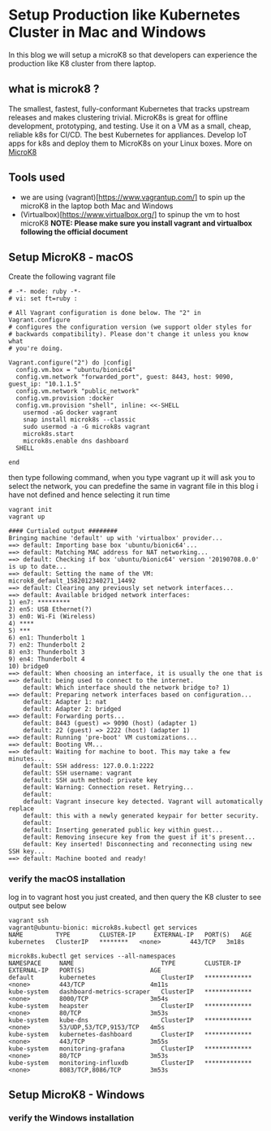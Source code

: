 # Setup Production like Kubernetes Cluster in Mac and Windows

In this blog we will setup a microK8 so that developers can experience the production like K8 cluster from there laptop.

## what is microk8 ?
The smallest, fastest, fully-conformant Kubernetes that tracks upstream releases and makes clustering trivial. MicroK8s 
is great for offline development, prototyping, and testing. Use it on a VM as a small, cheap, reliable k8s for CI/CD. 
The best Kubernetes for appliances. Develop IoT apps for k8s and deploy them to MicroK8s on your Linux boxes. More on [MicroK8](https://microk8s.io/docs/)

## Tools used
- we are using (vagrant)[https://www.vagrantup.com/] to spin up the microK8 in the laptop both Mac and Windows
- (Virtualbox)[https://www.virtualbox.org/] to spinup the vm to host microK8
**NOTE: Please make sure you install vagrant and virtualbox following the official document**

## Setup MicroK8 - macOS

Create the following vagrant file

```
# -*- mode: ruby -*-
# vi: set ft=ruby :

# All Vagrant configuration is done below. The "2" in Vagrant.configure
# configures the configuration version (we support older styles for
# backwards compatibility). Please don't change it unless you know what
# you're doing.

Vagrant.configure("2") do |config|
  config.vm.box = "ubuntu/bionic64"
  config.vm.network "forwarded_port", guest: 8443, host: 9090, guest_ip: "10.1.1.5"
  config.vm.network "public_network"
  config.vm.provision :docker
  config.vm.provision "shell", inline: <<-SHELL
    usermod -aG docker vagrant
    snap install microk8s --classic
    sudo usermod -a -G microk8s vagrant
    microk8s.start
    microk8s.enable dns dashboard
  SHELL

end
```

then type following command, when you type vagrant up it will ask you to select the network, you can predefine the same
in vagrant file in this blog i have not defined and hence selecting it run time

```
vagrant init
vagrant up 

#### Curtialed output ########
Bringing machine 'default' up with 'virtualbox' provider...
==> default: Importing base box 'ubuntu/bionic64'...
==> default: Matching MAC address for NAT networking...
==> default: Checking if box 'ubuntu/bionic64' version '20190708.0.0' is up to date...
==> default: Setting the name of the VM: microk8_default_1582012340271_14492
==> default: Clearing any previously set network interfaces...
==> default: Available bridged network interfaces:
1) en7: *********
2) en5: USB Ethernet(?)
3) en0: Wi-Fi (Wireless)
4) ****
5) ***
6) en1: Thunderbolt 1
7) en2: Thunderbolt 2
8) en3: Thunderbolt 3
9) en4: Thunderbolt 4
10) bridge0
==> default: When choosing an interface, it is usually the one that is
==> default: being used to connect to the internet.
    default: Which interface should the network bridge to? 1)
==> default: Preparing network interfaces based on configuration...
    default: Adapter 1: nat
    default: Adapter 2: bridged
==> default: Forwarding ports...
    default: 8443 (guest) => 9090 (host) (adapter 1)
    default: 22 (guest) => 2222 (host) (adapter 1)
==> default: Running 'pre-boot' VM customizations...
==> default: Booting VM...
==> default: Waiting for machine to boot. This may take a few minutes...
    default: SSH address: 127.0.0.1:2222
    default: SSH username: vagrant
    default: SSH auth method: private key
    default: Warning: Connection reset. Retrying...
    default:
    default: Vagrant insecure key detected. Vagrant will automatically replace
    default: this with a newly generated keypair for better security.
    default:
    default: Inserting generated public key within guest...
    default: Removing insecure key from the guest if it's present...
    default: Key inserted! Disconnecting and reconnecting using new SSH key...
==> default: Machine booted and ready!

```
### verify the macOS installation
log in to vagrant host you just created, and then query the K8 cluster to see output see below
```
vagrant ssh
vagrant@ubuntu-bionic: microk8s.kubectl get services
NAME         TYPE        CLUSTER-IP     EXTERNAL-IP   PORT(S)   AGE
kubernetes   ClusterIP   ********   <none>        443/TCP   3m18s

microk8s.kubectl get services --all-namespaces
NAMESPACE     NAME                        TYPE        CLUSTER-IP       EXTERNAL-IP   PORT(S)                  AGE
default       kubernetes                  ClusterIP   *************    <none>        443/TCP                  4m11s
kube-system   dashboard-metrics-scraper   ClusterIP   *************    <none>        8000/TCP                 3m54s
kube-system   heapster                    ClusterIP   *************    <none>        80/TCP                   3m53s
kube-system   kube-dns                    ClusterIP   *************    <none>        53/UDP,53/TCP,9153/TCP   4m5s
kube-system   kubernetes-dashboard        ClusterIP   *************    <none>        443/TCP                  3m55s
kube-system   monitoring-grafana          ClusterIP   *************    <none>        80/TCP                   3m53s
kube-system   monitoring-influxdb         ClusterIP   *************    <none>        8083/TCP,8086/TCP        3m53s

```

## Setup MicroK8 - Windows

### verify the Windows installation